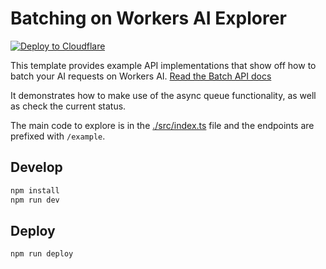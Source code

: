 # Batching on Workers AI Explorer

[![Deploy to Cloudflare](https://deploy.workers.cloudflare.com/button)](https://deploy.workers.cloudflare.com/?url=https://github.com/craigsdennis/batch-please-workers-ai)

<!-- dash-content-start -->
This template provides example API implementations that show off how to batch your AI requests on Workers AI. [Read the Batch API docs](https://developers.cloudflare.com/workers-ai/features/batch-api/)

It demonstrates how to make use of the async queue functionality, as well as check the current status.

The main code to explore is in the [./src/index.ts](./src/index.ts) file and the endpoints are prefixed with `/example`.
<!-- dash-content-end -->


## Develop

```bash
npm install
npm run dev
```

## Deploy

```bash
npm run deploy
```
